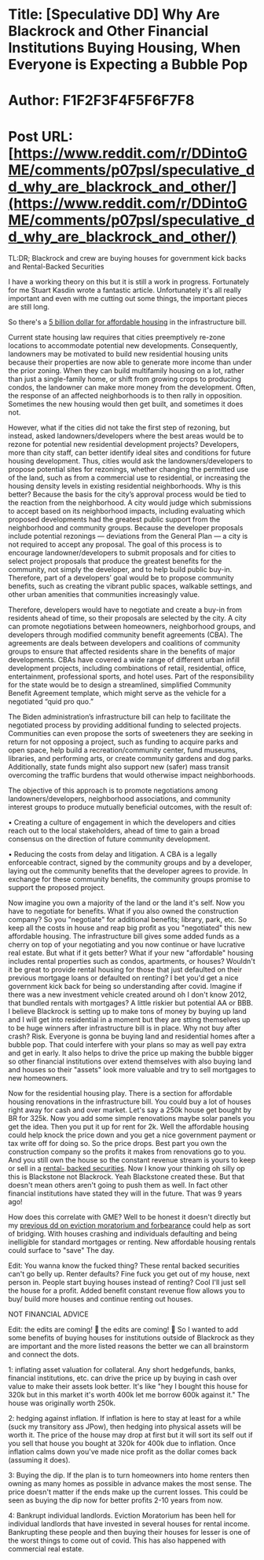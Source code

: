 # Title: [Speculative DD] Why Are Blackrock and Other Financial Institutions Buying Housing, When Everyone is Expecting a Bubble Pop
# Author: F1F2F3F4F5F6F7F8
# Post URL: [https://www.reddit.com/r/DDintoGME/comments/p07psl/speculative_dd_why_are_blackrock_and_other/](https://www.reddit.com/r/DDintoGME/comments/p07psl/speculative_dd_why_are_blackrock_and_other/)


TL:DR; Blackrock and crew are buying houses for government kick backs and Rental-Backed Securities 

I have a working theory on this but it is still a work in progress. Fortunately for me Stuart Kasdin wrote a fantastic article. Unfortunately it's all really important and even with me cutting out some things, the important pieces are still long. 


So there's a [5 billion dollar for affordable housing](https://www.independent.com/2021/08/01/bidens-infrastructure-bill-includes-affordable-housing/) in the infrastructure bill. 

Current state housing law requires that cities preemptively re-zone locations to accommodate potential new developments. Consequently, landowners may be motivated to build new residential housing units because their properties are now able to generate more income than under the prior zoning. When they can build multifamily housing on a lot, rather than just a single-family home, or shift from growing crops to producing condos, the landowner can make more money from the development. Often, the response of an affected neighborhoods is to then rally in opposition. Sometimes the new housing would then get built, and sometimes it does not.


However, what if the cities did not take the first step of rezoning, but instead, asked landowners/developers where the best areas would be to rezone for potential new residential development projects? Developers, more than city staff, can better identify ideal sites and conditions for future housing development. Thus, cities would ask the landowners/developers to propose potential sites for rezonings, whether changing the permitted use of the land, such as from a commercial use to residential, or increasing the housing density levels in existing residential neighborhoods.
Why is this better? Because the basis for the city’s approval process would be tied to the reaction from the neighborhood. A city would judge which submissions to accept based on its neighborhood impacts, including evaluating which proposed developments had the greatest public support from the neighborhood and community groups. Because the developer proposals include potential rezonings — deviations from the General Plan — a city is not required to accept any proposal. The goal of this process is to encourage landowner/developers to submit proposals and for cities to select project proposals that produce the greatest benefits for the community, not simply the developer, and to help build public buy-in. Therefore, part of a developers’ goal would be to propose community benefits, such as creating the vibrant public spaces, walkable settings, and other urban amenities that communities increasingly value.


Therefore, developers would have to negotiate and create a buy-in from residents ahead of time, so their proposals are selected by the city. A city can promote negotiations between homeowners, neighborhood groups, and developers through modified community benefit agreements (CBA). The agreements are deals between developers and coalitions of community groups to ensure that affected residents share in the benefits of major developments. CBAs have covered a wide range of different urban infill development projects, including combinations of retail, residential, office, entertainment, professional sports, and hotel uses. Part of the responsibility for the state would be to design a streamlined, simplified Community Benefit Agreement template, which might serve as the vehicle for a negotiated “quid pro quo.” 

The Biden administration’s infrastructure bill can help to facilitate the negotiated process by providing additional funding to selected projects. Communities can even propose the sorts of sweeteners they are seeking in return for not opposing a project, such as funding to acquire parks and open space, help build a recreation/community center, fund museums, libraries, and performing arts, or create community gardens and dog parks. Additionally, state funds might also support new (safer) mass transit overcoming the traffic burdens that would otherwise impact neighborhoods. 

The objective of this approach is to promote negotiations among landowners/developers, neighborhood associations, and community interest groups to produce mutually beneficial outcomes, with the result of: 

• Creating a culture of engagement in which the developers and cities reach out to the local stakeholders, ahead of time to gain a broad consensus on the direction of future community development. 

• Reducing the costs from delay and litigation. A CBA is a legally enforceable contract, signed by the community groups and by a developer, laying out the community benefits that the developer agrees to provide. In exchange for these community benefits, the community groups promise to support the proposed project.


Now imagine you own a majority of the land or the land it's self. Now you have to negotiate for benefits. What if you also owned the construction company? So you "negotiate" for additional benefits; library, park, etc. So keep all the costs in house and reap big profit as you "negotiated" this new affordable housing. The infrastructure bill gives some added funds as a cherry on top of your negotiating and you now continue or have lucrative real estate. But what if it gets better? What if your new "affordable" housing includes rental properties such as condos, apartments, or houses? Wouldn't it be great to provide rental housing for those that just defaulted on their previous mortgage loans or defaulted on renting? I bet you'd get a nice government kick back for being so understanding after covid. Imagine if there was a new investment vehicle created around oh I don't know 2012, that bundled rentals with mortgages? A little riskier but potential AA or BBB. I believe Blackrock is setting up to make tons of money by buying up land and I will get into residential in a moment but they are stting themselves up to be huge winners after infrastructure bill is in place. Why not buy after crash? Risk. Everyone is gonna be buying land and residential homes after a bubble pop. That could interfere with your plans so may as well pay extra and get in early. It also helps to drive the price up making the bubble bigger so other financial institutions over extend themselves with also buying land and houses so their "assets" look more valuable and try to sell mortgages to new homeowners. 

Now for the residential housing play. There is a section for affordable housing renovations in the infrastructure bill. You could buy a lot of houses right away for cash and over market. Let's say a 250k house get bought by BR for 325k. Now you add some simple renovations maybe solar panels you get the idea. Then you put it up for rent for 2k. Well the affordable housing could help knock the price down and you get a nice government payment or tax write off for doing so. So the price drops. Best part you own the construction company so the profits it makes from renovations go to you. And you still own the house so the constant revenue stream is yours to keep or sell in a [rental- backed securities](https://www.motherjones.com/politics/2014/02/blackstone-rental-homes-bundled-derivatives/). Now I know your thinking oh silly op this is Blackstone not Blackrock. Yeah Blackstone created these. But that doesn't mean others aren't going to push them as well. In fact other financial institutions have stated they will in the future. That was 9 years ago! 

How does this correlate with GME? Well to be honest it doesn't directly but my [previous dd on eviction moratorium and forbearance](https://www.reddit.com/user/F1F2F3F4F5F6F7F8/comments/ot3seb/mortgage_forbearance_eviction_moratorium/?utm_medium=android_app&utm_source=share) could help as sort of bridging. With houses crashing and individuals defaulting and being inelligible for standard mortgages or renting. New affordable housing rentals could surface to "save" The day.

Edit: You wanna know the fucked thing? These rental backed securities can't go belly up. Renter defaults? Fine fuck you get out of my house, next person in. People start buying houses instead of renting? Cool I'll just sell the house for a profit. Added benefit constant revenue flow allows you to buy/ build more houses and continue renting out houses. 

NOT FINANCIAL ADVICE

Edit: the edits are coming! 🔔 the edits are coming! 🔔 So I wanted to add some benefits of buying houses for institutions outside of Blackrock as they are important and the more listed reasons the better we can all brainstorm and connect the dots. 

1: inflating asset valuation for collateral. Any short hedgefunds, banks, financial institutions, etc. can drive the price up by buying in cash over value to make their assets look better. It's like "hey I bought this house for 320k but in this market it's worth 400k let me borrow 600k against it." The house was originally worth 250k.

2: hedging against inflation. If inflation is here to stay at least for a while (suck my transitory ass JPow), then hedging into physical assets will be worth it. The price of the house may drop at first but it will sort its self out if you sell that house you bought at 320k for 400k due to inflation. Once inflation calms down you've made nice profit as the dollar comes back (assuming it does). 

3: Buying the dip. If the plan is to turn homeowners into home renters then owning as many homes as possible in advance makes the most sense. The price doesn't matter if the ends make up the current losses. This could be seen as buying the dip now for better profits 2-10 years from now.

4: Bankrupt individual landlords. Eviction Moratorium has been hell for individual landlords that have invested in several houses for rental income. Bankrupting these people and then buying their houses for lesser is one of the worst things to come out of covid. This has also happened with commercial real estate.